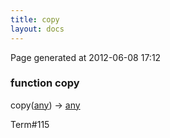 ```yaml
---
title: copy
layout: docs
---
```


<div class="bottom_right_note">Page generated at 2012-06-08 17:12</div>
<h3><span class="minor">function</span> copy</h3>

copy(<a href="/docs/any.html">any</a>) -> <a href="/docs/any.html">any</a>
<p></p>

<p><span class="extra_minor">Term#115</span></p>
